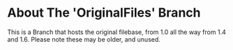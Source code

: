 # About The 'OriginalFiles' Branch

This is a Branch that hosts the original filebase, from 1.0 all the way from 1.4 and 1.6.
Please note these may be older, and unused.
